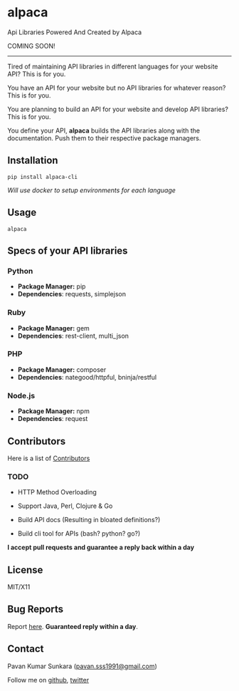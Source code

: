 # alpaca

Api Libraries Powered And Created by Alpaca

COMING SOON!

---

Tired of maintaining API libraries in different languages for your website API? This is for you.

You have an API for your website but no API libraries for whatever reason? This is for you.

You are planning to build an API for your website and develop API libraries? This is for you.

You define your API, **alpaca** builds the API libraries along with the documentation. Push them to their respective package managers.

## Installation

```
pip install alpaca-cli
```

*Will use docker to setup environments for each language*

## Usage

```
alpaca
```

## Specs of your API libraries

### Python

- **Package Manager:** pip
- **Dependencies**: requests, simplejson

### Ruby

- **Package Manager:** gem
- **Dependencies**: rest-client, multi_json

### PHP

- **Package Manager:** composer
- **Dependencies**: nategood/httpful, bninja/restful

### Node.js

- **Package Manager:** npm
- **Dependencies**: request

## Contributors

Here is a list of [Contributors](http://github.com/pksunkara/alpaca/contributors)

### TODO

- HTTP Method Overloading

- Support Java, Perl, Clojure & Go
- Build API docs (Resulting in bloated definitions?)
- Build cli tool for APIs (bash? python? go?)

__I accept pull requests and guarantee a reply back within a day__

## License

MIT/X11

## Bug Reports

Report [here](http://github.com/pksunkara/alpaca/issues). __Guaranteed reply within a day__.

## Contact

Pavan Kumar Sunkara (pavan.sss1991@gmail.com)

Follow me on [github](https://github.com/users/follow?target=pksunkara), [twitter](http://twitter.com/pksunkara)
